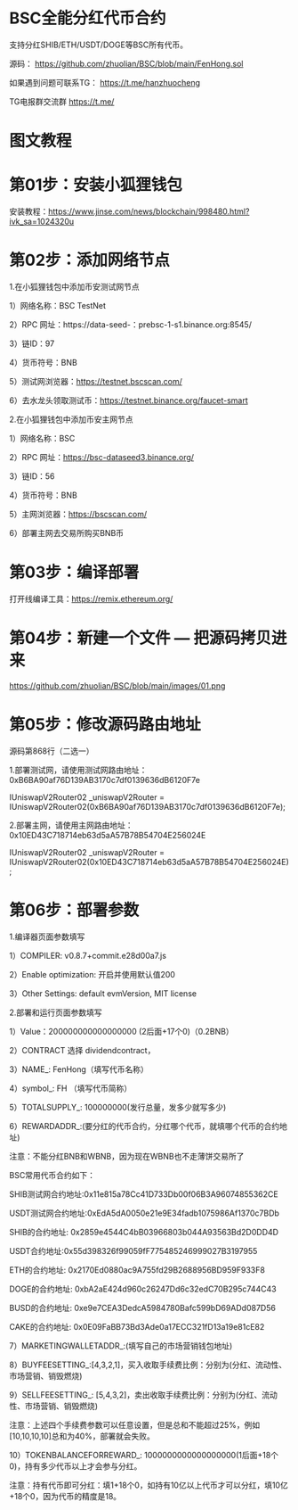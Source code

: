 # BSC全能分红代币合约
支持分红SHIB/ETH/USDT/DOGE等BSC所有代币。

源码：
https://github.com/zhuolian/BSC/blob/main/FenHong.sol

如果遇到问题可联系TG：
https://t.me/hanzhuocheng

TG电报群交流群
https://t.me/

# 图文教程

# 第01步：安装小狐狸钱包

安装教程：https://www.jinse.com/news/blockchain/998480.html?ivk_sa=1024320u

# 第02步：添加网络节点

1.在小狐狸钱包中添加币安测试网节点  

1）网络名称：BSC TestNet

2）RPC 网址：https://data-seed-：prebsc-1-s1.binance.org:8545/

3）链ID：97

4）货币符号：BNB

5）测试网浏览器：https://testnet.bscscan.com/	

6）去水龙头领取测试币：https://testnet.binance.org/faucet-smart

2.在小狐狸钱包中添加币安主网节点

1）网络名称：BSC

2）RPC 网址：https://bsc-dataseed3.binance.org/

3）链ID：56

4）货币符号：BNB

5）主网浏览器：https://bscscan.com/

6）部署主网去交易所购买BNB币

# 第03步：编译部署

打开线编译工具：https://remix.ethereum.org/

# 第04步：新建一个文件 — 把源码拷贝进来

https://github.com/zhuolian/BSC/blob/main/images/01.png

# 第05步：修改源码路由地址

源码第868行（二选一）

1.部署测试网，请使用测试网路由地址：0xB6BA90af76D139AB3170c7df0139636dB6120F7e

IUniswapV2Router02 _uniswapV2Router = IUniswapV2Router02(0xB6BA90af76D139AB3170c7df0139636dB6120F7e);

2.部署主网，请使用主网路由地址：0x10ED43C718714eb63d5aA57B78B54704E256024E

IUniswapV2Router02 _uniswapV2Router = IUniswapV2Router02(0x10ED43C718714eb63d5aA57B78B54704E256024E);

# 第06步：部署参数

1.编译器页面参数填写

1）COMPILER: v0.8.7+commit.e28d00a7.js

2）Enable optimization: 开启并使用默认值200

3）Other Settings: default evmVersion, MIT license

2.部署和运行页面参数填写

1）Value：200000000000000000 (2后面+17个0)（0.2BNB）

2）CONTRACT 选择 dividendcontract，

3）NAME_: FenHong（填写代币名称）

4）symbol_: FH （填写代币简称）

5）TOTALSUPPLY_: 100000000(发行总量，发多少就写多少)

6）REWARDADDR_:(要分红的代币合约，分红哪个代币，就填哪个代币的合约地址)

注意：不能分红BNB和WBNB，因为现在WBNB也不走薄饼交易所了

BSC常用代币合约如下：

SHIB测试网合约地址:0x11e815a78Cc41D733Db00f06B3A96074855362CE

USDT测试网合约地址:0xEdA5dA0050e21e9E34fadb1075986Af1370c7BDb

SHIB的合约地址: 0x2859e4544C4bB03966803b044A93563Bd2D0DD4D

USDT合约地址:0x55d398326f99059fF775485246999027B3197955

ETH的合约地址: 0x2170Ed0880ac9A755fd29B2688956BD959F933F8 

DOGE的合约地址: 0xbA2aE424d960c26247Dd6c32edC70B295c744C43 

BUSD的合约地址: 0xe9e7CEA3DedcA5984780Bafc599bD69ADd087D56 

CAKE的合约地址: 0x0E09FaBB73Bd3Ade0a17ECC321fD13a19e81cE82 

7）MARKETINGWALLETADDR_:(填写自己的市场营销钱包地址) 

8）BUYFEESETTING_:[4,3,2,1]，买入收取手续费比例：分别为(分红、流动性、市场营销、销毁燃烧)

9）SELLFEESETTING_: [5,4,3,2]，卖出收取手续费比例：分别为(分红、流动性、市场营销、销毁燃烧)

注意：上述四个手续费参数可以任意设置，但是总和不能超过25%，例如[10,10,10,10]总和为40%，部署就会失败。

10）TOKENBALANCEFORREWARD_: 1000000000000000000(1后面+18个0)，持有多少代币以上才会参与分红。

注意：持有代币即可分红：填1+18个0，如持有10亿以上代币才可以分红，填10亿+18个0，因为代币的精度是18。
